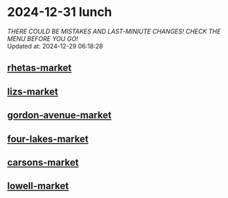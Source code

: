 # 2024-12-31 lunch  
*THERE COULD BE MISTAKES AND LAST-MINIUTE CHANGES! CHECK THE MENU BEFORE YOU GO!*  
Updated at: 2024-12-29 06:18:28  
## [rhetas-market](https://wisc-housingdining.nutrislice.com/menu/rhetas-market/lunch/2024-12-31)  
## [lizs-market](https://wisc-housingdining.nutrislice.com/menu/lizs-market/lunch/2024-12-31)  
## [gordon-avenue-market](https://wisc-housingdining.nutrislice.com/menu/gordon-avenue-market/lunch/2024-12-31)  
## [four-lakes-market](https://wisc-housingdining.nutrislice.com/menu/four-lakes-market/lunch/2024-12-31)  
## [carsons-market](https://wisc-housingdining.nutrislice.com/menu/carsons-market/lunch/2024-12-31)  
## [lowell-market](https://wisc-housingdining.nutrislice.com/menu/lowell-market/lunch/2024-12-31)  
  
